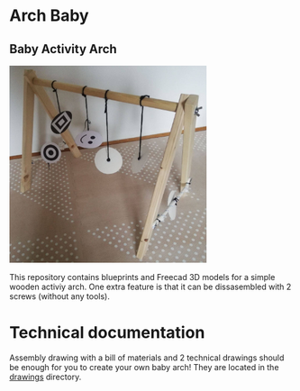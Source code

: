 # Arch Baby
## Baby Activity Arch

<img src="images/baby_arch.jpg" width="350" height="350">

This repository contains blueprints and Freecad 3D models for a simple wooden activiy arch.
One extra feature is that it can be dissasembled with 2 screws (without any tools).

# Technical documentation
Assembly drawing with a bill of materials and 2 technical drawings should be enough for you to create your own baby arch! They are located in the [drawings](drawings/) directory.
